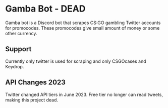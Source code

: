 # Gamba Bot - DEAD
Gamba bot is a Discord bot that scrapes CS:GO gambling Twitter accounts for promocodes. These promocodes give small amount of money or some other currency.

## Support
Currently only twitter is used for scraping and only CSGOcases and Keydrop.

## API Changes 2023
Twitter changed API tiers in June 2023. Free tier no longer can read tweets, making this project dead.